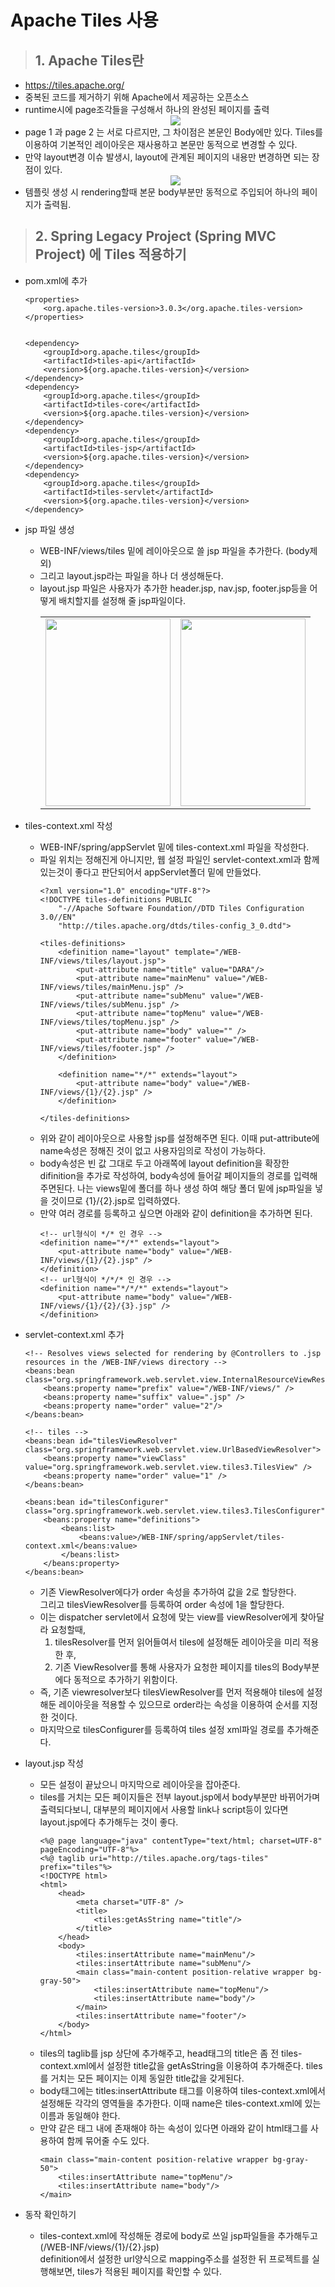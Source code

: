 Apache Tiles 사용
=

>## 1. Apache Tiles란
- https://tiles.apache.org/
- 중복된 코드를 제거하기 위해 Apache에서 제공하는 오픈소스
- runtime시에 page조각들을 구성해서 하나의 완성된 페이지를 출력
    <center>
        <img src="./image/01_1.png">
    </center>
- page 1 과 page 2 는 서로 다르지만, 그 차이점은 본문인 Body에만 있다. Tiles를 이용하여 기본적인 레이아웃은 재사용하고 본문만 동적으로 변경할 수 있다.
- 만약 layout변경 이슈 발생시, layout에 관계된 페이지의 내용만 변경하면 되는 장점이 있다.
    <center>
        <img src="./image/01_2.png">
    </center>
- 템플릿 생성 시 rendering할때 본문 body부분만 동적으로 주입되어 하나의 페이지가 출력됨.



>## 2. Spring Legacy Project (Spring MVC Project) 에 Tiles 적용하기
- pom.xml에 추가
    ```
    <properties>
		<org.apache.tiles-version>3.0.3</org.apache.tiles-version>
	</properties>


    <dependency>
        <groupId>org.apache.tiles</groupId>
        <artifactId>tiles-api</artifactId>
        <version>${org.apache.tiles-version}</version>
    </dependency>
    <dependency>
        <groupId>org.apache.tiles</groupId>
        <artifactId>tiles-core</artifactId>
        <version>${org.apache.tiles-version}</version>
    </dependency>
    <dependency>
        <groupId>org.apache.tiles</groupId>
        <artifactId>tiles-jsp</artifactId>
        <version>${org.apache.tiles-version}</version>
    </dependency>
    <dependency>
        <groupId>org.apache.tiles</groupId>
        <artifactId>tiles-servlet</artifactId>
        <version>${org.apache.tiles-version}</version>
    </dependency>
    ```

- jsp 파일 생성
    - WEB-INF/views/tiles 밑에 레이아웃으로 쓸 jsp 파일을 추가한다. (body제외)
    - 그리고 layout.jsp라는 파일을 하나 더 생성해둔다.
    - layout.jsp 파일은 사용자가 추가한 header.jsp, nav.jsp, footer.jsp등을 어떻게 배치할지를 설정해 줄 jsp파일이다.
        <center>
            <table>
                <tbody>
                    <tr>
                        <td>
                            <img src="./image/01_3.png" style="width:200px; height:300px;">
                        </td>
                        <td>
                            <img src="./image/01_4.png" style="width:200px; height:300px;">
                        </td>
                    </tr>
                </tbody>
            </table>
        </center>

- tiles-context.xml 작성
    - WEB-INF/spring/appServlet 밑에 tiles-context.xml 파일을 작성한다. 
    - 파일 위치는 정해진게 아니지만, 웹 설정 파일인 servlet-context.xml과 함께 있는것이 좋다고 판단되어서 appServlet폴더 밑에 만들었다.
        ```
        <?xml version="1.0" encoding="UTF-8"?>
        <!DOCTYPE tiles-definitions PUBLIC
            "-//Apache Software Foundation//DTD Tiles Configuration 3.0//EN"
            "http://tiles.apache.org/dtds/tiles-config_3_0.dtd">

        <tiles-definitions>
            <definition name="layout" template="/WEB-INF/views/tiles/layout.jsp">
                <put-attribute name="title" value="DARA"/>
                <put-attribute name="mainMenu" value="/WEB-INF/views/tiles/mainMenu.jsp" />
                <put-attribute name="subMenu" value="/WEB-INF/views/tiles/subMenu.jsp" />
                <put-attribute name="topMenu" value="/WEB-INF/views/tiles/topMenu.jsp" />
                <put-attribute name="body" value="" />
                <put-attribute name="footer" value="/WEB-INF/views/tiles/footer.jsp" />
            </definition>
            
            <definition name="*/*" extends="layout">
                <put-attribute name="body" value="/WEB-INF/views/{1}/{2}.jsp" />
            </definition>
            
        </tiles-definitions>
        ```
    - 위와 같이 레이아웃으로 사용할 jsp를 설정해주면 된다. 이때 put-attribute에 name속성은 정해진 것이 없고 사용자임의로 작성이 가능하다. 
    - body속성은 빈 값 그대로 두고 아래쪽에 layout definition을 확장한 difinition을 추가로 작성하여, body속성에 들어갈 페이지들의 경로를 입력해주면된다. 나는 views밑에 폴더를 하나 생성 하여 해당 폴더 밑에 jsp파일을 넣을 것이므로 {1}/{2}.jsp로 입력하였다.
    - 만약 여러 경로를 등록하고 싶으면 아래와 같이 definition을 추가하면 된다.
        ```
        <!-- url형식이 */* 인 경우 -->
        <definition name="*/*" extends="layout">
            <put-attribute name="body" value="/WEB-INF/views/{1}/{2}.jsp" />
        </definition>
        <!-- url형식이 */*/* 인 경우 -->
        <definition name="*/*/*" extends="layout">
            <put-attribute name="body" value="/WEB-INF/views/{1}/{2}/{3}.jsp" />
        </definition>
        ```

- servlet-context.xml 추가
    ```
    <!-- Resolves views selected for rendering by @Controllers to .jsp resources in the /WEB-INF/views directory -->
	<beans:bean class="org.springframework.web.servlet.view.InternalResourceViewResolver">
		<beans:property name="prefix" value="/WEB-INF/views/" />
		<beans:property name="suffix" value=".jsp" />
		<beans:property name="order" value="2"/>
	</beans:bean>
	
	<!-- tiles -->
	<beans:bean id="tilesViewResolver" class="org.springframework.web.servlet.view.UrlBasedViewResolver">
		<beans:property name="viewClass" value="org.springframework.web.servlet.view.tiles3.TilesView" />
		<beans:property name="order" value="1" />
	</beans:bean>
	
	<beans:bean id="tilesConfigurer" class="org.springframework.web.servlet.view.tiles3.TilesConfigurer">
		<beans:property name="definitions">
			<beans:list>
				<beans:value>/WEB-INF/spring/appServlet/tiles-context.xml</beans:value>
			</beans:list>
		</beans:property>
	</beans:bean>
    ```
    - 기존 ViewResolver에다가 order 속성을 추가하여 값을 2로 할당한다.   
    그리고 tilesViewResolver를 등록하여 order 속성에 1을 할당한다.
    - 이는 dispatcher servlet에서 요청에 맞는 view를 viewResolver에게 찾아달라 요청할때,   
        1) tilesResolver를 먼저 읽어들여서 tiles에 설정해둔 레이아웃을 미리 적용한 후, 
        2) 기존 ViewResolver를 통해 사용자가 요청한 페이지를 tiles의 Body부분에다 동적으로 추가하기 위함이다.
    - 즉, 기존 viewresolver보다 tilesViewResolver를 먼저 적용해야 tiles에 설정해둔 레이아웃을 적용할 수 있으므로 order라는 속성을 이용하여 순서를 지정한 것이다.
    - 마지막으로 tilesConfigurer를 등록하여 tiles 설정 xml파일 경로를 추가해준다.

- layout.jsp 작성
    - 모든 설정이 끝났으니 마지막으로 레이아웃을 잡아준다. 
    - tiles를 거치는 모든 페이지들은 전부 layout.jsp에서 body부분만 바뀌어가며 출력되다보니, 대부분의 페이지에서 사용할 link나 script등이 있다면 layout.jsp에다 추가해두는 것이 좋다.
        ```
        <%@ page language="java" contentType="text/html; charset=UTF-8"
        pageEncoding="UTF-8"%>
        <%@ taglib uri="http://tiles.apache.org/tags-tiles" prefix="tiles"%>
        <!DOCTYPE html>
        <html>
            <head>
                <meta charset="UTF-8" />
                <title>
                    <tiles:getAsString name="title"/>
                </title>
            </head>
            <body>
                <tiles:insertAttribute name="mainMenu"/>
                <tiles:insertAttribute name="subMenu"/>
                <main class="main-content position-relative wrapper bg-gray-50">
                    <tiles:insertAttribute name="topMenu"/>
                    <tiles:insertAttribute name="body"/>
                </main>
                <tiles:insertAttribute name="footer"/>
            </body>
        </html>
        ```
    - tiles의 taglib를 jsp 상단에 추가해주고, head태그의 title은 좀 전 tiles-context.xml에서 설정한 title값을 getAsString을 이용하여 추가해준다. tiles를 거치는 모든 페이지는 이제 동일한 title값을 갖게된다.
    - body태그에는 titles:insertAttribute 태그를 이용하여 tiles-context.xml에서 설정해둔 각각의 영역들을 추가한다. 이때 name은 tiles-context.xml에 있는 이름과 동일해야 한다.
    - 만약 같은 태그 내에 존재해야 하는 속성이 있다면 아래와 같이 html태그를 사용하여 함께 묶어줄 수도 있다.
        ```
        <main class="main-content position-relative wrapper bg-gray-50">
            <tiles:insertAttribute name="topMenu"/>
            <tiles:insertAttribute name="body"/>
        </main>
        ```
- 동작 확인하기
    - tiles-context.xml에 작성해둔 경로에 body로 쓰일 jsp파일들을 추가해두고 (/WEB-INF/views/{1}/{2}.jsp)   
    definition에서 설정한 url양식으로 mapping주소를 설정한 뒤 프로젝트를 실행해보면, tiles가 적용된 페이지를 확인할 수 있다.